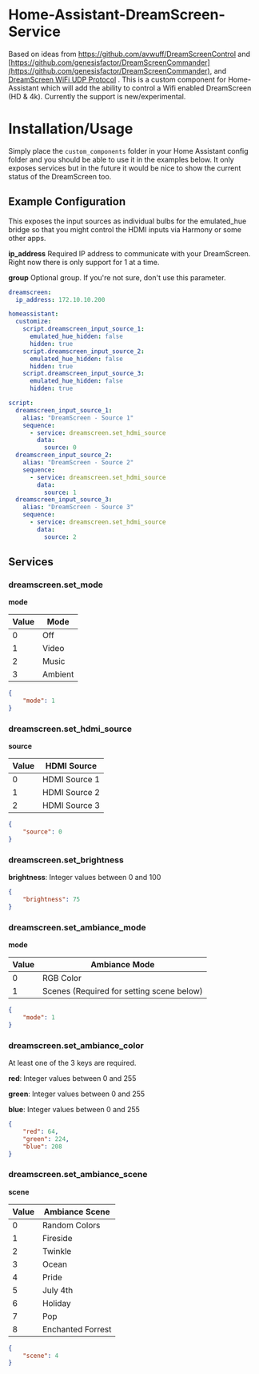 # Home-Assistant-DreamScreen-Service
Based on ideas from https://github.com/avwuff/DreamScreenControl and [https://github.com/genesisfactor/DreamScreenCommander](https://github.com/genesisfactor/DreamScreenCommander), and [DreamScreen WiFi UDP Protocol](http://dreamscreen.boards.net/thread/293/dreamscreen-wifi-udp-protocol) .  This is a custom component for Home-Assistant which will add the ability to control a Wifi enabled DreamScreen (HD & 4k).  Currently the support is new/experimental.

# Installation/Usage
Simply place the `custom_components` folder in your Home Assistant config folder and you should be able to use it in the examples below.  It only exposes services but in the future it would be nice to show the current status of the DreamScreen too.

## Example Configuration
This exposes the input sources as individual bulbs for the emulated_hue bridge so that you might control the HDMI inputs via Harmony or some other apps.

**ip_address** Required IP address to communicate with your DreamScreen.  Right now there is only support for 1 at a time.

**group** Optional group.  If you're not sure, don't use this parameter.

```yaml
dreamscreen:
  ip_address: 172.10.10.200

homeassistant:
  customize:
    script.dreamscreen_input_source_1:
      emulated_hue_hidden: false
      hidden: true
    script.dreamscreen_input_source_2:
      emulated_hue_hidden: false
      hidden: true
    script.dreamscreen_input_source_3:
      emulated_hue_hidden: false
      hidden: true

script:
  dreamscreen_input_source_1:
    alias: "DreamScreen - Source 1"
    sequence:
      - service: dreamscreen.set_hdmi_source
        data:
          source: 0
  dreamscreen_input_source_2:
    alias: "DreamScreen - Source 2"
    sequence:
      - service: dreamscreen.set_hdmi_source
        data:
          source: 1
  dreamscreen_input_source_3:
    alias: "DreamScreen - Source 3"
    sequence:
      - service: dreamscreen.set_hdmi_source
        data:
          source: 2

```

## Services
### dreamscreen.set_mode
**mode**

| Value | Mode |
| - | - |
| 0 | Off |
| 1 | Video |
| 2 | Music |
| 3 | Ambient|

```json
{
    "mode": 1
}
```
### dreamscreen.set_hdmi_source
**source**

| Value | HDMI Source |
| - | - |
| 0 | HDMI Source 1 |
| 1 | HDMI Source 2 |
| 2 | HDMI Source 3 |

```json
{
    "source": 0
}
```
### dreamscreen.set_brightness
**brightness**: Integer values between 0 and 100
```json
{
    "brightness": 75
}
```
### dreamscreen.set_ambiance_mode
**mode**

| Value | Ambiance Mode |
| - | - |
| 0 | RGB Color |
| 1 | Scenes (Required for setting scene below) |

```json
{
    "mode": 1
}
```
### dreamscreen.set_ambiance_color
At least one of the 3 keys are required.

**red**: Integer values between 0 and 255

**green**: Integer values between 0 and 255

**blue**: Integer values between 0 and 255

```json
{
    "red": 64,
    "green": 224,
    "blue": 208
}
```
### dreamscreen.set_ambiance_scene
**scene**

| Value | Ambiance Scene |
| - | - |
| 0 | Random Colors |
| 1 | Fireside |
| 2 | Twinkle |
| 3 | Ocean|
| 4 | Pride|
| 5 | July 4th|
| 6 | Holiday|
| 7 | Pop|
| 8 | Enchanted Forrest|

```json
{
    "scene": 4
}
```
